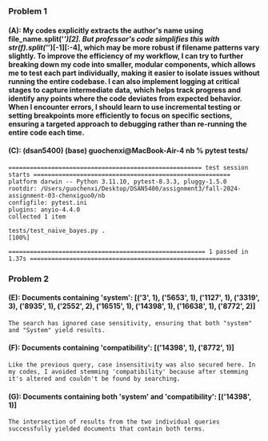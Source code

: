 ### Problem 1
#### (A): My codes explicitly extracts the author's name using file_name.split('_')[2]. But professor's code simplifies this with str(f).split('_')[-1][:-4], which may be more robust if filename patterns vary slightly. To improve the efficiency of my workflow, I can try to further breaking down my code into smaller, modular components, which allows me to test each part individually, making it easier to isolate issues without running the entire codebase. I can also implement logging at critical stages to capture intermediate data, which helps track progress and identify any points where the code deviates from expected behavior. When I encounter errors, I should learn to use incremental testing or setting breakpoints more efficiently to focus on specific sections, ensuring a targeted approach to debugging rather than re-running the entire code each time. 
#### (C): (dsan5400) (base) guochenxi@MacBook-Air-4 nb % pytest tests/
    ====================================================== test session starts =======================================================
    platform darwin -- Python 3.11.10, pytest-8.3.3, pluggy-1.5.0
    rootdir: /Users/guochenxi/Desktop/DSAN5400/assignment3/fall-2024-assignment-03-chenxiguo0/nb
    configfile: pytest.ini
    plugins: anyio-4.4.0
    collected 1 item                                                                                                                 

    tests/test_naive_bayes.py .                                                                                                [100%]

    ======================================================= 1 passed in 1.37s ========================================================

### Problem 2
#### (E): Documents containing 'system': [('3', 1), ('5653', 1), ('1127', 1), ('3319', 3), ('8935', 1), ('2552', 2), ('16515', 1), ('14398', 1), ('16638', 1), ('8772', 2)]
    The search has ignored case sensitivity, ensuring that both "system" and "System" yield results.
#### (F): Documents containing 'compatibility': [('14398', 1), ('8772', 1)]
    Like the previous query, case insensitivity was also secured here. In my codes, I avoided stemming 'compatibility' because after stemming it's altered and couldn't be found by searching.
#### (G): Documents containing both 'system' and 'compatibility': [('14398', 1)]
    The intersection of results from the two individual queries successfully yielded documents that contain both terms.

